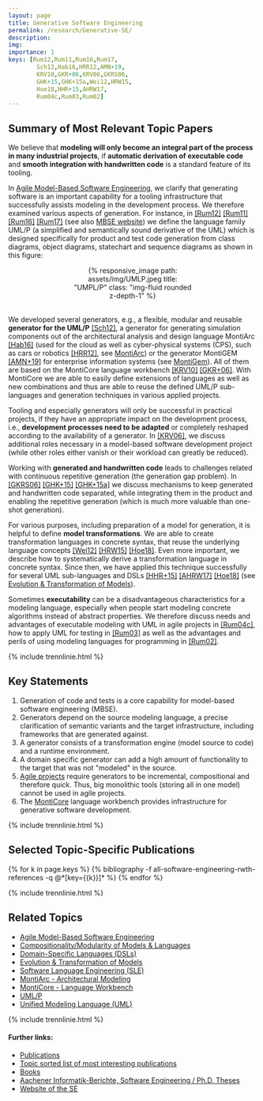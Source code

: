 ```yaml
---
layout: page
title: Generative Software Engineering
permalink: /research/Generative-SE/
description: 
img: 
importance: 1
keys: [Rum12,Rum11,Rum16,Rum17,
        Sch12,Hab16,HRR12,AMN+19,
        KRV10,GKR+06,KRV06,GKRS06,
        GHK+15,GHK+15a,Wei12,HRW15,
        Hoe18,HHR+15,AHRW17,
        Rum04c,Rum03,Rum02]
---
```


## Summary of Most Relevant Topic Papers

We believe that
**modeling will only become an integral part of the process in many industrial
projects**, if **automatic derivation of executable code** and **smooth integration
with handwritten code** is a standard feature of its tooling.

In [Agile Model-Based Software Engineering](/research/Agile-MBSE), we clarify that generating
software is an important capability for a tooling infrastructure that
successfully assists modeling in the development process. 
We therefore examined various aspects of generation. For instance, in
[[Rum12]](#Rum12) [[Rum11]](#Rum11) [[Rum16]](#Rum16) [[Rum17]](#Rum17)
(see also [MBSE website](http://mbse.se-rwth.de/))
we define the language family UML/P (a
simplified and semantically sound derivative of the UML) which is designed
specifically for product and test code generation from class diagrams,
object diagrams, statechart and sequence diagrams as shown in this figure:

<center>
<div class="row" style="width: 50%">
    <div class="col-sm mt-3 mt-md-0">
        {% responsive_image path: assets/img/UMLP.jpeg title: "UMPL/P" class: 
        "img-fluid rounded z-depth-1" %}
    </div>
</div>
</center>
<br />

We developed several generators, e.g.,
a flexible, modular and reusable **generator for
the UML/P** [[Sch12]](#Sch12),
a generator for generating simulation components out of the
architectural analysis and design language MontiArc [[Hab16]](#Hab16)
(used for the cloud as well as cyber-physical systems (CPS),
such as cars or robotics [[HRR12]](#HRR12),
see [MontiArc](/research/Software-Architecture))
or the generator MontiGEM [[AMN+19]](#AMN+19) for enterprise information systems 
(see [MontiGem](/research/MontiGem)).
All of them are based on the MontiCore language workbench [[KRV10]](#KRV10) [[GKR+06]](#GKR+06).
With MontiCore we are able to easily define extensions of languages as well
as new combinations and thus are able to reuse the defined UML/P
sub-languages and generation techniques in various applied projects.

Tooling and especially generators will only be successful in practical projects,
if they have an appropriate impact on the development process, i.e., **development
processes need to be adapted** or completely reshaped according to the
availability of a generator. In [[KRV06]](#KRV06), we discuss additional roles
necessary in a model-based software development project (while other roles
either vanish or their workload can greatly be reduced).

Working with **generated and handwritten code** leads to
challenges related with continuous repetitive generation
(the generation gap problem).
In [[GKRS06]](#GKRS06) [[GHK+15]](#GHK+15) [[GHK+15a]](#GHK+15a) we discuss mechanisms 
to keep generated and handwritten code
separated, while integrating them in the product and enabling the repetitive
generation (which is much more valuable than one-shot generation).

For various purposes, including preparation of a model for generation, it is
helpful to define **model transformations**. We are able to create
transformation languages in concrete syntax, that reuse the underlying
language concepts [[Wei12]](#Wei12) [[HRW15]](#HRW15) [[Hoe18]](#Hoe18). Even more important, we describe
how to systematically derive a transformation language in concrete syntax.
Since then, we have applied this technique successfully for several UML
sub-languages and DSLs [[HHR+15]](#HHR+15) [[AHRW17]](#AHRW17) [[Hoe18]](#Hoe18) 
(see [Evolution & Transformation of Models](/research/Evolution)).

Sometimes **executability** can be a disadvantageous characteristics for a
modeling language, especially when people start modeling concrete algorithms
instead of abstract properties. We therefore discuss needs and advantages of
executable modeling with UML in agile projects in [[Rum04c]](#Rum04c), how to
apply UML for testing in [[Rum03]](#Rum03) as well as the advantages and perils
of using modeling languages for programming in [[Rum02]](#Rum02).


{% include trennlinie.html %}

## Key Statements
1. Generation of code and tests is a core capability for model-based software 
engineering (MBSE).
2. Generators depend on the source modeling language, a precise clarification of 
semantic variants and the target infrastructure, including frameworks that are 
generated against.
3. A generator consists of a transformation engine (model source to code) and a 
runtime environment.
4. A domain specific generator can add a high amount of functionality to the 
target that was not "modeled" in the source.
5. [Agile projects](/research/Agile-MBSE) require generators to be incremental, 
compositional and therefore quick. Thus, big monolithic tools (storing all in 
one model) cannot be used in agile projects.
6. The [MontiCore](/research/MontiCore) language workbench provides infrastructure 
for generative software development.

{% include trennlinie.html %}

## Selected Topic-Specific Publications

<div class="publications">
  {% for k in page.keys %}
    {% bibliography -f all-software-engineering-rwth-references -q @*[key={{k}}]* %}
  {% endfor %}
</div>

{% include trennlinie.html %}

## Related Topics
- [Agile Model-Based Software Engineering](/research/Agile-MBSE)
- [Compositionality/Modularity of Models & Languages](/research/Compositionality)
- [Domain-Specific Languages (DSLs)](/research/Domain-Specific-Languages)
- [Evolution & Transformation of Models](/research/Evolution)
- [Software Language Engineering (SLE)](/research/Language-Engineering)
- [MontiArc - Architectural Modeling](/research/Software-Architecture)
- [MontiCore - Language Workbench](/research/MontiCore)
- [UML/P](/research/UML-P)
- [Unified Modeling Language (UML)](/research/Unified-Modeling-Language)

{% include trennlinie.html %}

#### Further links:

- [Publications](/publications)
- [Topic sorted list of most interesting publications](/research)
- [Books](/books)
- [Aachener Informatik-Berichte, Software Engineering / Ph.D. Theses](/phdtheses)
- [Website of the SE](https://www.se-rwth.de)
